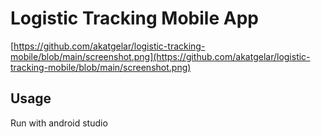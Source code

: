 # Logistic Tracking Mobile App


[https://github.com/akatgelar/logistic-tracking-mobile/blob/main/screenshot.png](https://github.com/akatgelar/logistic-tracking-mobile/blob/main/screenshot.png)

## Usage

Run with android studio

